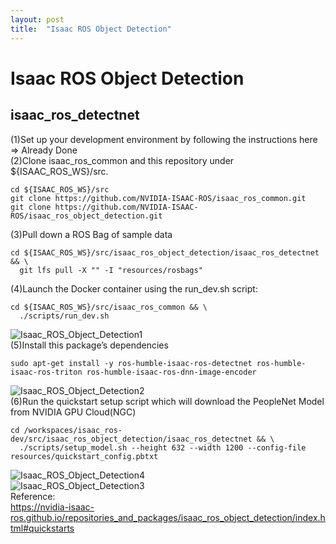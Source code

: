 ```yaml
---
layout: post
title:  "Isaac ROS Object Detection"
---
```

# Isaac ROS Object Detection
## isaac_ros_detectnet
(1)Set up your development environment by following the instructions here <br/>
=> Already Done <br/>
(2)Clone isaac_ros_common and this repository under ${ISAAC_ROS_WS}/src.  <br/>
```
cd ${ISAAC_ROS_WS}/src
git clone https://github.com/NVIDIA-ISAAC-ROS/isaac_ros_common.git
git clone https://github.com/NVIDIA-ISAAC-ROS/isaac_ros_object_detection.git
```
(3)Pull down a ROS Bag of sample data <br/>
```
cd ${ISAAC_ROS_WS}/src/isaac_ros_object_detection/isaac_ros_detectnet && \
  git lfs pull -X "" -I "resources/rosbags"
```
(4)Launch the Docker container using the run_dev.sh script:
```
cd ${ISAAC_ROS_WS}/src/isaac_ros_common && \
  ./scripts/run_dev.sh
```
![Isaac_ROS_Object_Detection1](https://github.com/growingpenguin/growingpenguin.github.io/assets/110277903/7ca340ad-7685-421c-a062-cb454051b919) <br/>
(5)Install this package’s dependencies <br/>
```
sudo apt-get install -y ros-humble-isaac-ros-detectnet ros-humble-isaac-ros-triton ros-humble-isaac-ros-dnn-image-encoder
```
![Isaac_ROS_Object_Detection2](https://github.com/growingpenguin/growingpenguin.github.io/assets/110277903/34e5211b-5765-4949-826e-3b347b56b86f) <br/>
(6)Run the quickstart setup script which will download the PeopleNet Model from NVIDIA GPU Cloud(NGC)
```
cd /workspaces/isaac_ros-dev/src/isaac_ros_object_detection/isaac_ros_detectnet && \
  ./scripts/setup_model.sh --height 632 --width 1200 --config-file resources/quickstart_config.pbtxt
```
![Isaac_ROS_Object_Detection4](https://github.com/growingpenguin/growingpenguin.github.io/assets/110277903/7cc6147c-6b43-47d8-b8a6-a857e1e2ef23) <br/>
![Isaac_ROS_Object_Detection3](https://github.com/growingpenguin/growingpenguin.github.io/assets/110277903/16dce940-e4e5-4960-b8c6-4524e1eaa9db) <br/>
Reference: <br/>
https://nvidia-isaac-ros.github.io/repositories_and_packages/isaac_ros_object_detection/index.html#quickstarts <br/>
